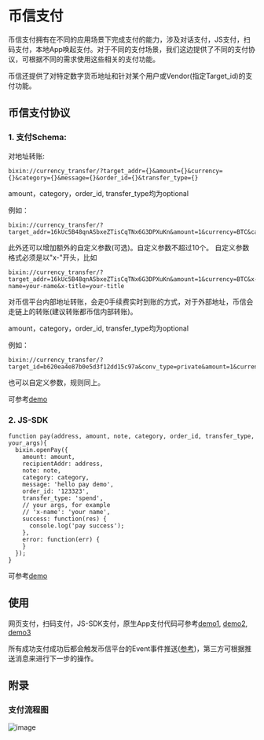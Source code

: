 # 币信支付

币信支付拥有在不同的应用场景下完成支付的能力，涉及对话支付，JS支付，扫码支付，本地App唤起支付。对于不同的支付场景，我们这边提供了不同的支付协议，可根据不同的需求使用这些相关的支付功能。

币信还提供了对特定数字货币地址和针对某个用户或Vendor(指定Target_id)的支付功能。

## 币信支付协议

### 1. 支付Schema:

对地址转账:

```
bixin://currency_transfer/?target_addr={}&amount={}&currency={}&category={}&message={}&order_id={}&transfer_type={}
```
amount，category，order_id, transfer_type均为optional

例如：

```
bixin://currency_transfer/?target_addr=16kUc5B48qnASbxeZTisCqTNx6G3DPXuKn&amount=1&currency=BTC&category=test

```

此外还可以增加额外的自定义参数(可选)。自定义参数不超过10个。 自定义参数格式必须是以"x-"开头，比如

```
bixin://currency_transfer/?target_addr=16kUc5B48qnASbxeZTisCqTNx6G3DPXuKn&amount=1&currency=BTC&x-name=your-name&x-title=your-title
```
对币信平台内部地址转账，会走0手续费实时到账的方式，对于外部地址，币信会走链上的转账(建议转账都币信内部转账)。

amount，category，order_id, transfer_type均为optional

例如：

```
bixin://currency_transfer/?target_id=b620ea4e87b0e5d3f12dd15c97a&conv_type=private&amount=1&currency=BTC&category=test
```

也可以自定义参数，规则同上。

可参考[demo](../openplatform/servicer/views.py)

### 2. JS-SDK

```
function pay(address, amount, note, category, order_id, transfer_type, your_args){
  bixin.openPay({
    amount: amount,
    recipientAddr: address,
    note: note,
    category: category,
    message: 'hello pay demo',
    order_id: '123323',
    transfer_type: 'spend',
    // your args, for example
    // 'x-name': 'your name',
    success: function(res) {
      console.log('pay success');
    },
    error: function(err) {
    }
  });
}
```

可参考[demo](../openplatform/servicer/static/js/bot.js)

## 使用

网页支付，扫码支付，JS-SDK支付，原生App支付代码可参考[demo1](../openplatform/servicer/views.py), [demo2](../openplatform/servicer/static/js/bot.js), [demo3](openplatform/servicer/templates/detail.html)

所有成功支付成功后都会触发币信平台的Event事件推送([参考](./币信消息推送机制.md))，第三方可根据推送消息来进行下一步的操作。

## 附录

### 支付流程图

![image](https://raw.githubusercontent.com/haobtc/openplatform/master/images/openplatform_pay.png)
